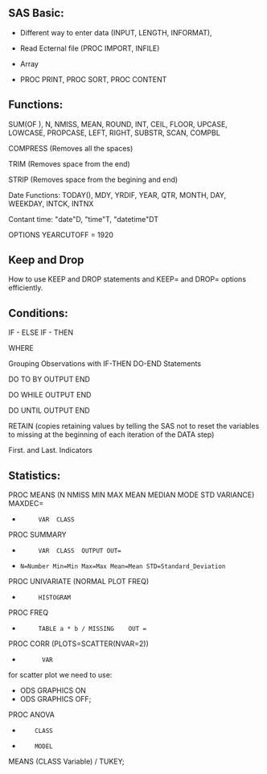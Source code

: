 ## SAS Basic:
- Different way to enter data (INPUT, LENGTH, INFORMAT),

- Read Ecternal file (PROC IMPORT, INFILE)

- Array

- PROC PRINT, PROC SORT, PROC CONTENT

## Functions:
SUM(OF ), N, NMISS, MEAN, ROUND, INT, CEIL, FLOOR, UPCASE, LOWCASE, PROPCASE, LEFT, RIGHT, SUBSTR, SCAN, COMPBL

COMPRESS (Removes all the spaces)

TRIM (Removes space from the end)

STRIP (Removes space from the begining and end)

Date Functions: TODAY(), MDY, YRDIF, YEAR, QTR, MONTH, DAY, WEEKDAY, INTCK, INTNX

Contant time: "date"D, "time"T, "datetime"DT

OPTIONS YEARCUTOFF = 1920

## Keep and Drop
How to use KEEP and DROP statements and KEEP= and DROP= options efficiently.

## Conditions:
IF - ELSE IF - THEN

WHERE

Grouping Observations with IF-THEN DO-END Statements

DO TO BY   OUTPUT END

DO WHILE   OUTPUT END

DO UNTIL   OUTPUT END

RETAIN (copies retaining values by telling the SAS not to reset the variables 
		 to missing at the beginning of each iteration of the DATA step)
		 
First. and Last. Indicators

## Statistics:
PROC MEANS (N NMISS MIN MAX MEAN MEDIAN MODE STD VARIANCE) MAXDEC=
-          VAR  CLASS
	  
PROC SUMMARY 
-          VAR  CLASS  OUTPUT OUT=
-	  N=Number Min=Min Max=Max Mean=Mean STD=Standard_Deviation
		  
PROC UNIVARIATE (NORMAL PLOT FREQ)
-          HISTOGRAM
		  
PROC FREQ
-          TABLE a * b / MISSING    OUT =
	  
PROC CORR (PLOTS=SCATTER(NVAR=2))
-           VAR
	      
for scatter plot we need to use:
-	ODS GRAPHICS ON
-	ODS GRAPHICS OFF;
	
PROC ANOVA
-         CLASS
-         MODEL
	 
MEANS (CLASS Variable) / TUKEY;	

